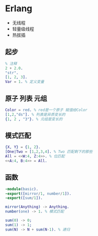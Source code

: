 # Erlang

- 无线程
- 轻量级线程
- 热拔插

## 起步

```erlang
% 注释
2 + 2.0.
"str".
[1, 2, 3].
Var = 1. % 定义变量
```

## 原子 列表 元组

```erlang
Color = red. % red是一个原子 赋值给Color
[1,2,"ds"]. % 列表是异质变长的
{1, 2 , "3"}. % 元组是变长的
```

## 模式匹配

```erlang
{X, Y} = {1, 2}.
[One|Two = [1,2,3,4]. % Two 匹配剩下的那些
All = <<W:4, Z:4>>. % 位匹配
<<A:4, B:4>> = All.
```

## 函数

```erlang
-module(basic).
-export([mirror/1, number/1]).
-export([sum/1]).

mirror(Anything) -> Anything.
number(one) -> 1. % 模式匹配

sum(0) -> 0;
sum(1) -> 1;
sum(N) -> N + sum(N-1). % 递归
```
